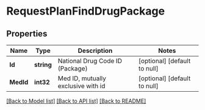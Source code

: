 # RequestPlanFindDrugPackage

## Properties
Name | Type | Description | Notes
------------ | ------------- | ------------- | -------------
**Id** | **string** | National Drug Code ID (Package) | [optional] [default to null]
**MedId** | **int32** | Med ID, mutually exclusive with id | [optional] [default to null]

[[Back to Model list]](../README.md#documentation-for-models) [[Back to API list]](../README.md#documentation-for-api-endpoints) [[Back to README]](../README.md)


